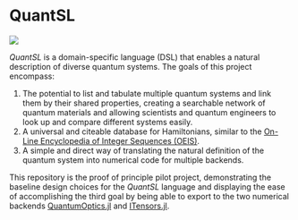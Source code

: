 # QuantSL

[![](https://img.shields.io/badge/docs-dev-blue.svg)]([https://KKleinbeck.github.io/ChiralWaveguide.jl/dev](https://quantsl.github.io/QuantSL-Pilot/dev/))
<!-- [![](https://img.shields.io/badge/docs-stable-blue.svg)](https://KKleinbeck.github.io/ChiralWaveguide.jl/stable) -->

*QuantSL* is a domain-specific language (DSL) that enables a natural description of diverse quantum systems.
The goals of this project encompass:
1. The potential to list and tabulate multiple quantum systems and link them by their shared properties, creating a searchable network of quantum materials and allowing scientists and quantum engineers to look up and compare different systems easily.
2. A universal and citeable database for Hamiltonians, similar to the [On-Line Encyclopedia of Integer Sequences (OEIS)](https://oeis.org/).
3. A simple and direct way of translating the natural definition of the quantum system into numerical code for multiple backends.

This repository is the proof of principle pilot project, demonstrating the baseline design choices for the *QuantSL* language and displaying the ease of accomplishing the third goal by being able to export to the two numerical backends [QuantumOptics.jl] and [ITensors.jl].

[QuantumOptics.jl]: https://qojulia.org/
[ITensors.jl]: https://github.com/ITensor/ITensors.jl
